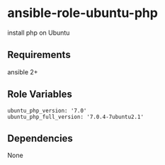 ansible-role-ubuntu-php
=========

install php on Ubuntu

Requirements
------------

ansible 2+

Role Variables
--------------

    ubuntu_php_version: '7.0'
    ubuntu_php_full_version: '7.0.4-7ubuntu2.1'

Dependencies
------------

None
